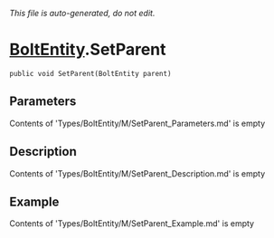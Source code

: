 *This file is auto-generated, do not edit.*

# [BoltEntity](Types/BoltEntity.md).SetParent
`public void SetParent(BoltEntity parent)`
## Parameters
Contents of 'Types/BoltEntity/M/SetParent_Parameters.md' is empty
## Description
Contents of 'Types/BoltEntity/M/SetParent_Description.md' is empty
## Example
Contents of 'Types/BoltEntity/M/SetParent_Example.md' is empty

